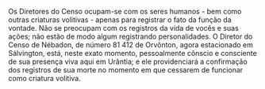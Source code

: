 ﻿Os Diretores do Censo ocupam-se com os seres humanos - bem como outras criaturas volitivas - apenas para registrar o fato da função da vontade. Não se preocupam com os registros da vida de vocês e suas ações; não estão de modo algum registrando personalidades. O Diretor do Censo de Nébadon, de número 81 412 de Orvônton, agora estacionado em Sálvington, está, neste exato momento,  pessoalmente cônscio e consciente de sua presença viva aqui em Urântia; e ele providenciará a confirmação dos registros de sua morte no momento em que cessarem de funcionar como criatura volitiva.